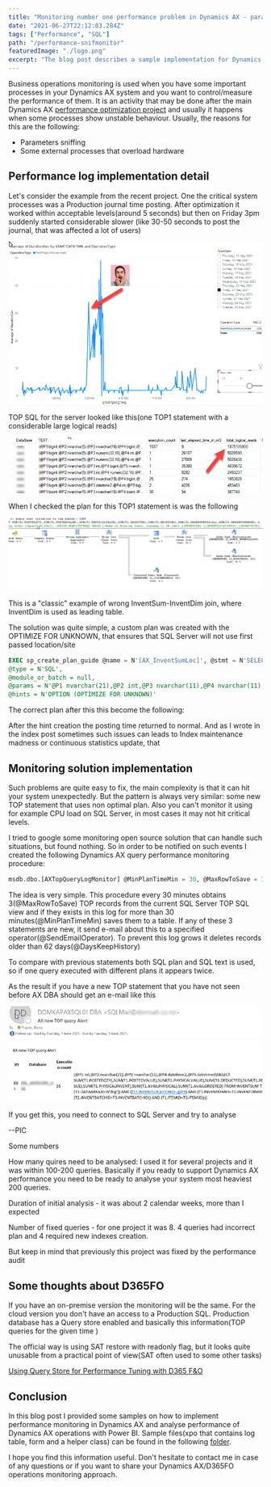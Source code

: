 ```yaml
---
title: "Monitoring number one performance problem in Dynamics AX - parameters sniffing"
date: "2021-06-27T22:12:03.284Z"
tags: ["Performance", "SQL"]
path: "/performance-snifmonitor"
featuredImage: "./logo.png"
excerpt: "The blog post describes a sample implementation for Dynamics AX business operations performance monitoring and performance analysis"
---
```


Business operations monitoring is used when you have some important processes in your Dynamics AX system and you want to control/measure the performance of them. It is an activity that may be done after the main Dynamics AX [performance optimization project](https://denistrunin.com/performance-audit) and usually it happens when some processes show unstable behaviour. Usually, the reasons for this are the following:

- Parameters sniffing 
- Some external processes that overload hardware



## Performance log implementation detail

Let's consider the example from the recent project. One the critical system processes was a Production journal time posting. After optimization it worked within acceptable levels(around 5 seconds) but then on Friday 3pm suddenly started considerable slower (like 30-50 seconds to post the journal, that was affected a lot of users)

![Posting](PostingTimePanic.png)

TOP SQL for the server looked like this(one TOP1 statement with a considerable large logical reads)

![Top SQL](TOPSQL.png)

When I checked the plan for this TOP1 statement is was the following

![bad plan](BadPlan.png)

This is a "classic" example of wrong InventSum-InventDim join, where InventDim is used as leading table.

The solution was quite simple, a custom plan was created with the OPTIMIZE FOR UNKNOWN, that ensures that SQL Server will not use first passed location/site  

```SQL
EXEC sp_create_plan_guide @name = N'[AX_InventSumLoc]', @stmt = N'SELECT SUM(T1.POSTEDQTY),SUM(T1.POSTEDVALUE),SUM(T1.PHYSICALVALUE),SUM(T1.DEDUCTED),SUM(T1.RECEIVED),SUM(T1.RESERVPHYSICAL),SUM(T1.RESERVORDERED),SUM(T1.REGISTERED),SUM(T1.PICKED),SUM(T1.ONORDER),SUM(T1.ORDERED),SUM(T1.ARRIVED),SUM(T1.QUOTATIONRECEIPT),SUM(T1.QUOTATIONISSUE),SUM(T1.AVAILPHYSICAL),SUM(T1.AVAILORDERED),SUM(T1.PHYSICALINVENT),SUM(T1.POSTEDVALUESECCUR_RU),SUM(T1.PHYSICALVALUESECCUR_RU) FROM INVENTSUM T1 WHERE (((T1.PARTITION=5637144576) AND (T1.DATAAREAID=N''dsg'')) AND ((T1.ITEMID=@P1) AND (T1.CLOSED=@P2))) AND EXISTS (SELECT ''x'' FROM INVENTDIM T2 WHERE (((T2.PARTITION=5637144576) AND (T2.DATAAREAID=N''dsg'')) AND (((T2.INVENTDIMID=T1.INVENTDIMID) AND (T2.INVENTSITEID=@P3)) AND (T2.INVENTLOCATIONID=@P4))))',
@type = N'SQL',
@module_or_batch = null,
@params = N'@P1 nvarchar(21),@P2 int,@P3 nvarchar(11),@P4 nvarchar(11)',
@hints = N'OPTION (OPTIMIZE FOR UNKNOWN)'

```

The correct plan after this this become the following:



After the hint creation the posting time returned to normal. And as I wrote in the index post sometimes such issues can leads to Index maintenance madness or continuous statistics update, that 

## Monitoring solution implementation

Such problems are quite easy to fix, the main complexity is that it can hit your system unexpectedly. But the pattern is always very similar: some new TOP statement that uses non optimal plan. Also you can't monitor it using for example CPU load on SQL Server, in most cases it may not hit critical levels. 

I tried to google some monitoring open source solution that can handle such situations, but found nothing. So in order to be notified on such events I created the following Dynamics AX query performance monitoring procedure:

```sql
msdb.dbo.[AXTopQueryLogMonitor] @MinPlanTimeMin = 30, @MaxRowToSave = 3, @SendEmailOperator = 'axoperator', @DaysKeepHistory = 62
```

The idea is very simple. This procedure every 30 minutes obtains 3(@MaxRowToSave) TOP records from the current SQL Server TOP SQL view and if they exists in this log for more than 30 minutes(@MinPlanTimeMin) saves them to a table. If any of these 3 statements are new, it send e-mail about this to a specified operator(@SendEmailOperator). To prevent this log grows it deletes records older than 62 days(@DaysKeepHistory)

To compare with previous statements both SQL plan and SQL text is used, so if one query executed with different plans it appears twice. 

As the result if you have a new TOP statement that you have not seen before AX DBA should get an e-mail like this 

![E-mail](Email.png)

If you get this, you need to connect to SQL Server and try to analyse 

--PIC



Some numbers

How many quires need to be analysed: I used it for several projects and it was within 100-200 queries. Basically if you ready to support Dynamics AX performance you need to be ready to analyse your system most heaviest 200 queries.

Duration of initial analysis - it was about 2 calendar weeks, more than I expected

Number of fixed queries - for one project it was 8. 4 queries had incorrect plan and 4 required new indexes creation. 

But keep in mind that previously this project was fixed by the performance audit







## Some thoughts about D365FO

If you have an on-premise version the monitoring will be the same. For the cloud version you don't have an access to a Production SQL. Production database has a Query store enabled and basically this information(TOP queries for the given time )


The official way is using SAT restore with readonly flag, but it looks quite unusable from a practical point of view(SAT often used to some other tasks)

[Using Query Store for Performance Tuning with D365 F&O](https://community.dynamics.com/ax/b/axinthefield/posts/using-query-store-for-performance-tuning-with-d365-f-o)


## Conclusion

In this blog post I provided some samples on how to implement performance monitoring in Dynamics AX and analyse performance of Dynamics AX operations with Power BI. Sample files(xpo that contains log table, form and a helper class) can be found in the following [folder](https://github.com/TrudAX/TRUDScripts/tree/master/Performance/Jobs/TimeLogTable).

I hope you find this information useful. Don't hesitate to contact me in case of any questions or if you want to share your Dynamics AX/D365FO operations monitoring approach. 

